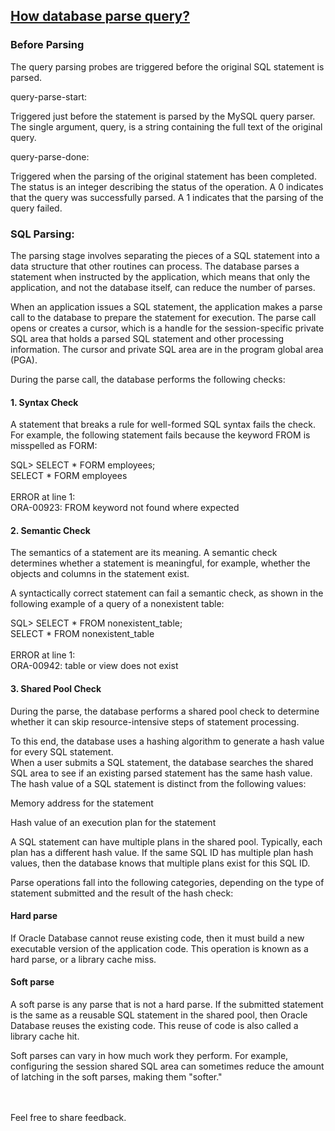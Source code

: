 ## [How database parse query?](https://prayuja-teli.github.io/Blog/Query)     


### Before Parsing 

The query parsing probes are triggered before the original SQL statement is parsed.


query-parse-start: <br/>

Triggered just before the statement is parsed by the MySQL query parser. The single argument, query, is a string containing the full text of the original query.

query-parse-done:<br/>

Triggered when the parsing of the original statement has been completed. The status is an integer describing the status of the operation. A 0 indicates that the query was successfully parsed. A 1 indicates that the parsing of the query failed.


### SQL Parsing:<br/>

The parsing stage involves separating the pieces of a SQL statement into a data structure that other routines can process. The database parses a statement when instructed by the application, which means that only the application­, and not the database itself, can reduce the number of parses.<br/>

When an application issues a SQL statement, the application makes a parse call to the database to prepare the statement for execution. The parse call opens or creates a cursor, which is a handle for the session-specific private SQL area that holds a parsed SQL statement and other processing information. The cursor and private SQL area are in the program global area (PGA).<br/>

During the parse call, the database performs the following checks:<br/>

#### 1. Syntax Check<br/>

A statement that breaks a rule for well-formed SQL syntax fails the check. For example, the following statement fails because the keyword FROM is misspelled as FORM:<br/>

SQL> SELECT * FORM employees;<br/>
SELECT * FORM employees<br/>
       <br/>
ERROR at line 1:<br/>
ORA-00923: FROM keyword not found where expected<br/>

#### 2. Semantic Check<br/>

The semantics of a statement are its meaning. A semantic check determines whether a statement is meaningful, for example, whether the objects and columns in the statement exist. <br/>

A syntactically correct statement can fail a semantic check, as shown in the following example of a query of a nonexistent table: <br/>

SQL> SELECT * FROM nonexistent_table; <br/>
SELECT * FROM nonexistent_table <br/>
           <br/>
ERROR at line 1: <br/>
ORA-00942: table or view does not exist <br/>

#### 3. Shared Pool Check<br/>

During the parse, the database performs a shared pool check to determine whether it can skip resource-intensive steps of statement processing.<br/>

To this end, the database uses a hashing algorithm to generate a hash value for every SQL statement.<br/>
When a user submits a SQL statement, the database searches the shared SQL area to see if an existing parsed statement has the same hash value. The hash value of a SQL statement is distinct from the following values:<br/>

Memory address for the statement<br/>

Hash value of an execution plan for the statement<br/>

A SQL statement can have multiple plans in the shared pool. Typically, each plan has a different hash value. If the same SQL ID has multiple plan hash values, then the database knows that multiple plans exist for this SQL ID.<br/>


Parse operations fall into the following categories, depending on the type of statement submitted and the result of the hash check:<br/>

####  Hard parse<br/>

If Oracle Database cannot reuse existing code, then it must build a new executable version of the application code. This operation is known as a hard parse, or a library cache miss.<br/>

####  Soft parse<br/>

A soft parse is any parse that is not a hard parse. If the submitted statement is the same as a reusable SQL statement in the shared pool, then Oracle Database reuses the existing code. This reuse of code is also called a library cache hit.<br/>

Soft parses can vary in how much work they perform. For example, configuring the session shared SQL area can sometimes reduce the amount of latching in the soft parses, making them "softer."<br/><br/><br/>


Feel free to share feedback.
